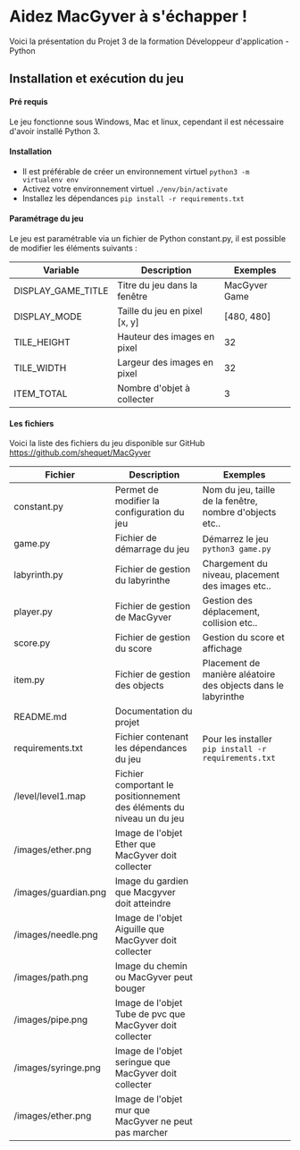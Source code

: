 # Aidez MacGyver à s'échapper !
Voici la présentation du Projet 3 de la formation Développeur d'application - Python

## Installation et exécution du jeu

#### Pré requis
Le jeu fonctionne sous Windows, Mac et linux, cependant il est nécessaire d'avoir installé Python 3.

#### Installation
- Il est préférable de créer un environnement virtuel `python3 -m virtualenv env`
- Activez votre environnement virtuel `./env/bin/activate`
- Installez les dépendances `pip install -r requirements.txt`

#### Paramétrage du jeu

Le jeu est paramétrable via un fichier de Python constant.py, il est possible de modifier les éléments suivants :

|  Variable | Description  | Exemples  |
|---|---|---|
| DISPLAY_GAME_TITLE  |  Titre du jeu dans la fenêtre | MacGyver Game |
| DISPLAY_MODE  |  Taille du jeu en pixel [x, y] | [480, 480] |
| TILE_HEIGHT  | Hauteur des images en pixel | 32 |
| TILE_WIDTH  |  Largeur des images en pixel | 32 |
| ITEM_TOTAL  |  Nombre d'objet à collecter| 3 |

#### Les fichiers
Voici la liste des fichiers du jeu disponible sur GitHub https://github.com/shequet/MacGyver

|  Fichier | Description  | Exemples  |
|---|---|---|
| constant.py  |  Permet de modifier la configuration du jeu | Nom du jeu, taille de la fenêtre, nombre d'objects etc.. |
| game.py      |  Fichier de démarrage du jeu | Démarrez le jeu `python3 game.py`|
| labyrinth.py |  Fichier de gestion du labyrinthe | Chargement du niveau, placement des images etc..|
| player.py    |  Fichier de gestion de MacGyver | Gestion des déplacement, collision etc..|
| score.py     |  Fichier de gestion du score | Gestion du score et affichage|
| item.py  |  Fichier de gestion des objects | Placement de manière aléatoire des objects dans le labyrinthe|
| README.md  |  Documentation du projet | |
| requirements.txt  |  Fichier contenant les dépendances du jeu| Pour les installer `pip install -r requirements.txt` |
| /level/level1.map  |  Fichier comportant le positionnement des éléments du niveau un du jeu | |
| /images/ether.png  |  Image de l'objet Ether que MacGyver doit collecter | |
| /images/guardian.png  |  Image du gardien que Macgyver doit atteindre | |
| /images/needle.png  |  Image de l'objet Aiguille que MacGyver doit collecter| |
| /images/path.png  |  Image du chemin ou MacGyver peut bouger| |
| /images/pipe.png  |  Image de l'objet Tube de pvc que MacGyver doit collecter | |
| /images/syringe.png  |  Image de l'objet seringue que MacGyver doit collecter | |
| /images/ether.png  |  Image de l'objet mur que MacGyver ne peut pas marcher | |
